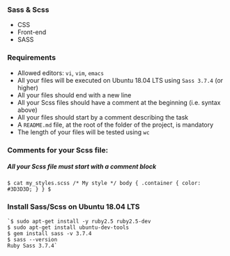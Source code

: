 ### Sass & Scss
* CSS
* Front-end
* SASS


### Requirements
* Allowed editors: `vi`, `vim`, `emacs`
* All your files will be executed on Ubuntu 18.04 LTS using `Sass 3.7.4` (or higher)
* All your files should end with a new line
* All your Scss files should have a comment at the beginning (i.e. syntax above)
* All your files should start by a comment describing the task
* A `README.md` file, at the root of the folder of the project, is mandatory
* The length of your files will be tested using `wc`


### Comments for your Scss file:
##### *All your Scss file must start with a comment block*

  `$ cat my_styles.scss
  /* My style */
  body {
      .container {
          color: #3D3D3D;
      }
  }
  $`


### Install Sass/Scss on Ubuntu 18.04 LTS
  ```console
  `$ sudo apt-get install -y ruby2.5 ruby2.5-dev
  $ sudo apt-get install ubuntu-dev-tools
  $ gem install sass -v 3.7.4
  $ sass --version
  Ruby Sass 3.7.4`
  ```
